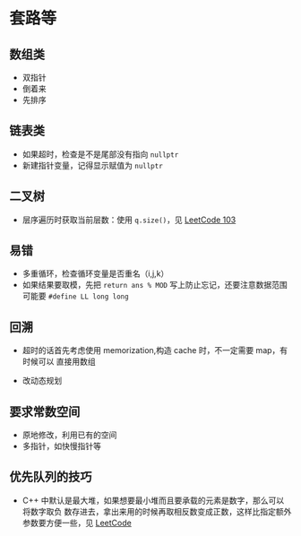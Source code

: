 # 套路等

## 数组类

- 双指针
- 倒着来
- 先排序

## 链表类

- 如果超时，检查是不是尾部没有指向 `nullptr`
- 新建指针变量，记得显示赋值为 `nullptr`

## 二叉树

- 层序遍历时获取当前层数：使用 `q.size()`，见
  [LeetCode 103](<./leetcode/0103.\ Binary\ Tree\ Zigzag\ Level\ Order\ Traversal>)

## 易错

- 多重循环，检查循环变量是否重名（i,j,k）
- 如果结果要取模，先把 `return ans % MOD` 写上防止忘记，还要注意数据范围可能要
  `#define LL long long`

## 回溯

- 超时的话首先考虑使用 memorization,构造 cache 时，不一定需要 map，有时候可以
  直接用数组

- 改动态规划

## 要求常数空间

- 原地修改，利用已有的空间
- 多指针，如快慢指针等

## 优先队列的技巧

- C++ 中默认是最大堆，如果想要最小堆而且要承载的元素是数字，那么可以将数字取负
  数存进去，拿出来用的时候再取相反数变成正数，这样比指定额外参数要方便一些，见
  [LeetCode](<./leetcode/5710.\ 积压订单中的订单总数/Solution2.cpp>)
